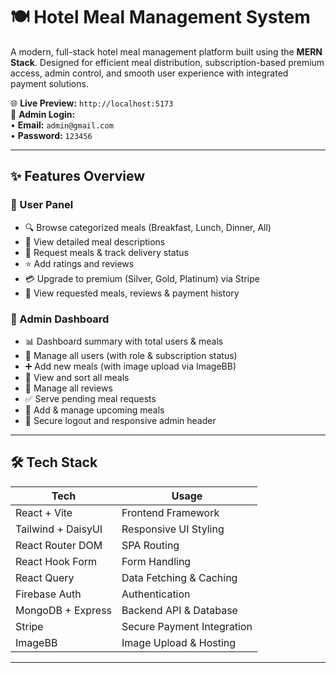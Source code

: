 # 🍽️ Hotel Meal Management System

A modern, full-stack hotel meal management platform built using the **MERN Stack**. Designed for efficient meal distribution, subscription-based premium access, admin control, and smooth user experience with integrated payment solutions.

🌐 **Live Preview:** `http://localhost:5173`  
🔐 **Admin Login:**  
• **Email:** `admin@gmail.com`  
• **Password:** `123456`

---

## ✨ Features Overview

### 🔹 User Panel
- 🔍 Browse categorized meals (Breakfast, Lunch, Dinner, All)
- 📝 View detailed meal descriptions
- 📩 Request meals & track delivery status
- ⭐ Add ratings and reviews
- 💳 Upgrade to premium (Silver, Gold, Platinum) via Stripe
- 📁 View requested meals, reviews & payment history

### 🔸 Admin Dashboard
- 📊 Dashboard summary with total users & meals
- 👥 Manage all users (with role & subscription status)
- ➕ Add new meals (with image upload via ImageBB)
- 📃 View and sort all meals
- 💬 Manage all reviews
- ✅ Serve pending meal requests
- 📅 Add & manage upcoming meals
- 🔐 Secure logout and responsive admin header

---

## 🛠️ Tech Stack

| Tech                | Usage                         |
|---------------------|-------------------------------|
| React + Vite        | Frontend Framework            |
| Tailwind + DaisyUI  | Responsive UI Styling         |
| React Router DOM    | SPA Routing                   |
| React Hook Form     | Form Handling                 |
| React Query         | Data Fetching & Caching       |
| Firebase Auth       | Authentication                |
| MongoDB + Express   | Backend API & Database        |
| Stripe              | Secure Payment Integration    |
| ImageBB             | Image Upload & Hosting        |

---


